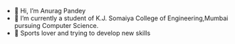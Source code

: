 - 👋 Hi, I’m Anurag Pandey
- 🌱 I’m currently a student of K.J. Somaiya College of Engineering,Mumbai pursuing Computer Science.
- 💞️ Sports lover and trying to develop new skills

<!---
anurag-p15/anurag-p15 is a ✨ special ✨ repository because its `README.md` (this file) appears on your GitHub profile.
You can click the Preview link to take a look at your changes.
--->

